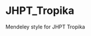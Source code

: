 # JHPT_Tropika
Mendeley style for JHPT Tropika
<?xml version="1.0" encoding="utf-8"?>
<style xmlns="http://purl.org/net/xbiblio/csl" class="in-text" version="1.0" demote-non-dropping-particle="never" default-locale="en-US">
  <!-- Comment start and end with -->
  <info>
    <title>0-Jurnal HPT Tropika Dec 2015 Updated-Hamim Sudarsono</title>
    <id>http://csl.mendeley.com/styles/4677531/0-Jurnal HPT Tropika Dec 2015 Updated-Hamim Sudarsono</id>
    <link href="http://www.zotero.org/styles/natureza-e-conservacao" rel="self"/>
    <link href="http://www.abeco.org.br/publicacoes/natureza-e-conservacao" rel="documentation"/>
    <author>
      <name>Mario JosÃ©</name>
      <email>gnumario [at-mark] gmail [dot-mark] com</email>
    </author>
    <contributor>
      <name>Hamim Sudarsono</name>
      <uri>http://www.mendeley.com/profiles/hamim-sudarsono/</uri>
    </contributor>
    <category citation-format="author-date"/>
    <category field="biology"/>
    <issn>1679-0073</issn>
    <eissn>2178-3675</eissn>
    <summary>Brazilian Journal of Nature Conservation</summary>
    <updated>2013-12-02T03:50:45+00:00</updated>
    <rights license="http://creativecommons.org/licenses/by-sa/3.0/">This work is licensed under a Creative Commons Attribution-ShareAlike 3.0 License</rights>
  </info>
  <locale xml:lang="en-US">
    <terms>
      <term name="month-01" form="short">jan.</term>
      <term name="month-02" form="short">feb.</term>
      <term name="month-03" form="short">mar.</term>
      <term name="month-04" form="short">apr.</term>
      <term name="month-05" form="short">may</term>
      <term name="month-06" form="short">jun.</term>
      <term name="month-07" form="short">jul.</term>
      <term name="month-08" form="short">aug.</term>
      <term name="month-09" form="short">sep.</term>
      <term name="month-10" form="short">oct.</term>
      <term name="month-11" form="short">nov.</term>
      <term name="month-12" form="short">dec.</term>
      <term name="editor" form="short">
        <single>ed.</single>
        <multiple>eds.</multiple>
      </term>
      <term name="container-author" form="short">
        <single>ed.</single>
        <multiple>eds.</multiple>
      </term>
      <term name="collection-editor" form="short">
        <single>ed.</single>
        <multiple>eds.</multiple>
      </term>
    </terms>
  </locale>
  <macro name="container">
    <choose>
      <if type="chapter paper-conference" match="any">
        <text value="In " font-style="italic"/>
        <names variable="container-author" delimiter=", ">
          <name sort-separator=", " initialize-with="" delimiter=" " delimiter-precedes-last="never" and="symbol">
            <name-part name="given" text-case="capitalize-first"/>
            <name-part name="family" text-case="capitalize-first"/>
          </name>
          <et-al font-style="italic"/>
          <label form="short" prefix=" (" suffix=")" text-case="lowercase"/>
          <substitute>
            <names variable="editor"/>
            <names variable="collection-editor"/>
          </substitute>
        </names>
        <text variable="container-title" suffix=". " prefix=", " font-style="italic"/>
      </if>
    </choose>
  </macro>
  <macro name="secondary-contributors">
    <choose>
      <if type="chapter" match="none">
        <names variable="editor" delimiter=", " prefix=" ">
          <name and="symbol" initialize-with="" delimiter=", "/>
          <label form="short" prefix=", " text-case="capitalize-first" suffix="."/>
        </names>
      </if>
    </choose>
  </macro>
  <macro name="author">
    <names variable="author">
      <name and="symbol" delimiter-precedes-last="never" initialize-with="" name-as-sort-order="all" sort-separator=" ">
        <name-part name="family" text-case="capitalize-first"/>
        <name-part name="given" text-case="capitalize-first"/>
      </name>
      <et-al font-style="italic"/>
      <label form="short" prefix=" (" suffix=".)" text-case="capitalize-first"/>
      <substitute>
        <names variable="editor"/>
        <names variable="translator"/>
        <text macro="title"/>
      </substitute>
    </names>
  </macro>
  <macro name="author-short">
    <names variable="author">
      <name form="short" name-as-sort-order="all" sort-separator=" " initialize-with="" delimiter="; " delimiter-precedes-last="never" and="symbol">
        <name-part name="family" text-case="capitalize-first"/>
        <name-part name="given" text-case="capitalize-first"/>
      </name>
      <et-al font-style="italic"/>
      <substitute>
        <names variable="editor"/>
        <names variable="translator"/>
        <choose>
          <if type="book">
            <text variable="title" form="short"/>
          </if>
          <else>
            <text variable="title" form="short" quotes="true"/>
          </else>
        </choose>
      </substitute>
    </names>
  </macro>
  <macro name="access">
    <text variable="URL" prefix=" Website: " suffix=""/>
    <date variable="accessed" prefix=" [Accessed: " suffix="].">
      <date-part name="day" suffix=" "/>
      <date-part name="month" suffix=" "/>
      <date-part name="year"/>
    </date>
  </macro>
  <macro name="title">
    <choose>
      <if type="book">
        <text variable="title" font-style="italic"/>
      </if>
      <else>
        <text variable="title"/>
      </else>
    </choose>
  </macro>
     <macro name="container-title">
    <text variable="container-title" font-style="italic"/>
     </macro>
  <macro name="publisher">
    <group delimiter=", ">
	   <text variable="publisher"/>
      <text variable="publisher-place" suffix=""/>
    </group>
	<group delimiter="">
	  <text macro="access" prefix="." suffix=""/>
      <text variable="number-of-pages" prefix =". " suffix=" p."/>
    </group>
  </macro>
    <macro name="pages">
    <group>
      <text variable="page"/>
    </group>
   </macro>
  <macro name="issued-year">
    <choose>
      <if variable="issued" match="any">
        <date variable="issued">
          <date-part name="year"/>
        </date>
      </if>
    </choose>
  </macro>
  <macro name="edition">
    <choose>
      <if type="book chapter" match="any">
        <choose>
          <if is-numeric="edition">
            <group delimiter=" ">
              <number variable="edition" form="ordinal"/>
              <text term="edition" form="short" suffix="." prefix=" "/>
            </group>
          </if>
          <else>
            <text variable="edition" suffix=" ed."/>
          </else>
        </choose>
      </if>
    </choose>
  </macro>
  <macro name="locators">
    <choose>
      <if type="bill legislation" match="any">
        <group prefix=". " delimiter=", ">
          <date variable="issued">
            <date-part name="day"/>
            <date-part prefix=" " name="month" form="short"/>
            <date-part prefix=" " name="year"/>
          </date>
          <text variable="section" prefix="Sec. "/>
          <text variable="page" prefix=" " suffix="."/>
        </group>
      </if>
      <else-if match="any" type="article-journal article-magazine article-newspaper">
        <group>
          <text variable="volume" suffix=" "/>
          <text variable="issue" prefix="(" suffix=")"/>
          <text variable="page" prefix=": "/>
        </group>
      </else-if>
      <else-if match="any" type="book chapter">
        <group delimiter=", ">
          <text variable="volume" prefix="v. "/>
		  <text variable="page" prefix=" " suffix =" p"/>
		</group>
      </else-if>
    </choose>
  </macro>
  <macro name="citation-locator">
    <group>
      <label variable="locator" form="short"/>
      <text variable="locator" prefix=" "/>
    </group>
  </macro>
  <macro name="genre">
    <text variable="genre"/>
  </macro>
  <citation et-al-min="3" et-al-use-first="1" et-al-subsequent-min="3" et-al-subsequent-use-first="1" disambiguate-add-year-suffix="true" disambiguate-add-names="true" collapse="year">
    <sort>
      <key macro="author"/>
      <key variable="issued"/>
    </sort>
    <layout prefix="(" suffix=")" delimiter="; ">
      <group delimiter=",">
        <text macro="author-short"/>
        <text macro="issued-year" prefix=" "/>
        <text prefix=", " macro="citation-locator"/>
      </group>
    </layout>
  </citation>
  <bibliography et-al-min="18" et-al-use-first="18" hanging-indent="true">
    <sort>
      <key macro="author"/>
      <key variable="issued"/>
    </sort>
    <layout>
      <choose>
        <if type="bill legislation" match="any">
          <text macro="author" suffix=". "/>
          <text variable="number" suffix=". "/>
          <text macro="title" suffix=". "/>
          <text variable="references" suffix=", "/>
          <text variable="note"/>
          <text macro="locators" suffix=". "/>
        </if>
		
        <else-if type="map">
          <text macro="author" suffix=", "/>
          <text macro="issued-year" suffix=". "/>
          <group suffix=". " delimiter=", ">
            <text macro="title"/>
            <text variable="note"/>
          </group>
        </else-if>
		
        <else-if type="book">
          <text macro="author" suffix=". "/>
          <text macro="issued-year" suffix=". "/>
          <text macro="title" suffix=". "/>
          <group delimiter=" " suffix=".">
            <text macro="edition"/>
            <text macro="publisher"/>
 		 </group>	
         </else-if>
		
        <else-if type="chapter">
          <text macro="author" suffix=".  "/>
          <text macro="issued-year" suffix=". "/>
          <text macro="title" suffix=". "/>
          <text macro="container" suffix=" "/>
          <text macro="secondary-contributors" suffix=". "/>
          <text variable="collection-title" suffix=". "/>
          <group suffix="." delimiter=". ">
            <text macro="edition"/>
            <text macro="publisher"/>
            <text macro="locators"/>
          </group>
        </else-if>
        <else-if type="article-newspaper article-magazine article-journal" match="any">
          <text macro="author" suffix=". "/>
          <text macro="issued-year" suffix=". "/>
          <text macro="title" suffix=". "/>
          <text macro="container-title" suffix=", "/>
          <text variable="collection-title" suffix=". "/>
          <group suffix=". " delimiter=", ">
            <text macro="edition"/>
            <text macro="locators"/>
          </group>
        </else-if>


		<if type="thesis">
          <text macro="author" suffix=". "/>
          <text macro="issued-year" suffix=". "/>
          <text macro="title" suffix=". "/>  
  	  	  <text macro="publisher"/>  
		</if>
<!-- Comment start and end with -->
        <else-if type="thesis">
          <text macro="author" suffix=". "/>
          <text macro="issued-year" suffix=". "/>
          <text macro="title" suffix=". "/>
       	  <text macro="container-title" suffix=". "/>
		  <text prefix=" " suffix="." macro="publisher"/>
		  <text macro="access" suffix="."/>
        </else-if>
		
		
        <else-if type="webpage report">
          <text macro="author" suffix=". "/>
		  <text macro="issued-year" suffix=". "/>
          <text macro="title" suffix=". "/>
		  <text macro="container-title" suffix=""/>
		  <text macro="publisher"/>

        </else-if>
        <else>
          <text macro="author" suffix=". "/>
          <text macro="issued-year" suffix=". "/>
          <text macro="title" suffix=". "/>
          <text macro="container"/>
          <text macro="secondary-contributors"/>
          <text macro="container-title" suffix=". "/>
          <text variable="collection-title" prefix="," suffix="."/>
          <text macro="publisher" suffix="."/>
          <text macro="locators" suffix="."/>
        </else>
      </choose>
    </layout>
  </bibliography>
</style>
